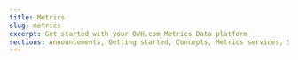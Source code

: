 ```yaml
---
title: Metrics
slug: metrics
excerpt: Get started with your OVH.com Metrics Data platform
sections: Announcements, Getting started, Concepts, Metrics services, Source, Visualization, Protocol
---
```

